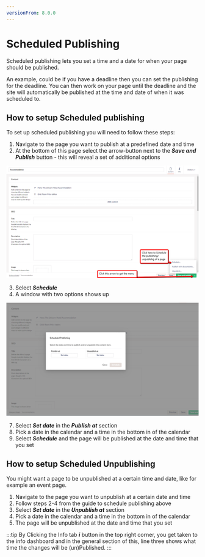 ```yaml
---
versionFrom: 8.0.0
---
```


# Scheduled Publishing

Scheduled publishing lets you set a time and a date for when your page should be published. 

An example, could be if you have a deadline then you can set the publishing for the deadline. You can then work on your page until the deadline and the site will automatically be published at the time and date of when it was scheduled to.

## How to setup Scheduled publishing

To set up scheduled publishing you will need to follow these steps:

1. Navigate to the page you want to publish at a predefined date and time
2. At the bottom of this page select the arrow-button next to the ***Save and Publish*** button - this will reveal a set of additional options

![Green arrow button and schedule menu](images/schedule.png)

3. Select ***Schedule***
4. A window with two options shows up 

![Window with dates and calender](images/Date-Window.png)

7. Select ***Set date*** in the ***Publish at*** section
8. Pick a date in the calendar and a time in the bottom in of the calendar
9. Select ***Schedule*** and the page will be published at the date and time that you set

## How to setup Scheduled Unpublishing

You might want a page to be unpublished at a certain time and date, like for example an event page.

1. Navigate to the page you want to unpublish at a certain date and time
2. Follow steps 2-4 from the guide to schedule publishing above
3. Select ***Set date*** in the ***Unpublish at*** section
4. Pick a date in the calendar and a time in the bottom in of the calendar
5. The page will be unpublished at the date and time that you set

:::tip
By Clicking the Info tab ***i*** button in the top right corner, you get taken to the info dashboard and in the general section of this, line three shows what time the changes will be (un)Published.
:::